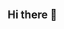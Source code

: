 ## Hi there 👋

<!--
**ashltruong21/ashltruong21** is a ✨ _special_ ✨ repository because its `README.md` (this file) appears on your GitHub profile.
This is my current portfolio website! 

Here are some ideas to get you started:
This is my personal page/portofolio 
- 🔭 I’m currently working on ...
- 🌱 I’m currently learning ...
- 👯 I’m looking to collaborate on ...
- 🤔 I’m looking for help with ...
- 💬 Ask me about ...
- 📫 How to reach me: ...
- 😄 Pronouns: ...
- ⚡ Fun fact: ...
-->
